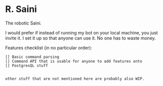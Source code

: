 
# R. Saini
The robotic Saini. <br>

I would prefer if instead of running my bot on your local machine, you just invite it. I set it up so that anyone can use it. No one has to waste money. <br>

Features checklist (in no particular order):
```
[] Basic command parsing
[] Command API that is usable for anyone to add features onto
[] PostgresQL stuff


other stuff that are not mentioned here are probably also WIP.
```
